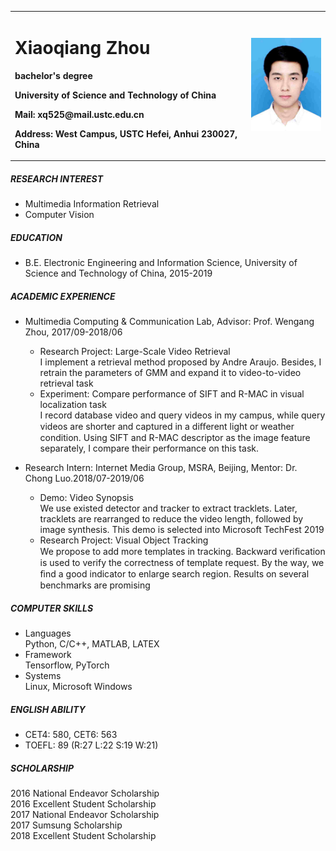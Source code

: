 <table border="0">
  <tr>
    <td width="75%">
      <h1>Xiaoqiang Zhou</h1>
      <p><b>bachelor's degree</b></p>
      <p><b>University of Science and Technology of China</b></p>
      <p><b>Mail: xq525@mail.ustc.edu.cn</b></p>
      <p><b>Address: West Campus, USTC Hefei, Anhui 230027, China</b></p>
    </td>
    <td width="75%">
      <img src="/大学.jpg" width="100%">
    </td>
  </tr>
</table>

##### RESEARCH INTEREST
- Multimedia Information Retrieval
- Computer Vision 

##### EDUCATION
- B.E. Electronic Engineering and Information Science, University of Science and Technology of China, 2015-2019 

##### ACADEMIC EXPERIENCE

- Multimedia Computing & Communication Lab, Advisor: Prof. Wengang Zhou, 2017/09-2018/06
   - Research Project: Large-Scale Video Retrieval  
     I implement a retrieval method proposed by Andre Araujo. Besides, I retrain the parameters of GMM and expand it to video-to-video retrieval task
   - Experiment: Compare performance of SIFT and R-MAC in visual localization task  
     I record database video and query videos in my campus, while query videos are shorter and captured in a diﬀerent light or weather condition. Using SIFT and R-MAC descriptor as the image feature separately, I compare their performance on this task. 

- Research Intern: Internet Media Group, MSRA, Beijing, Mentor: Dr. Chong Luo.2018/07-2019/06
   - Demo: Video Synopsis  
     We use existed detector and tracker to extract tracklets. Later, tracklets are rearranged to reduce the video length, followed by image synthesis. This demo is selected into Microsoft TechFest 2019
   - Research Project: Visual Object Tracking  
     We propose to add more templates in tracking. Backward veriﬁcation is used to verify the correctness of template request. By the way, we ﬁnd a good indicator to enlarge search region. Results on several benchmarks are promising 

##### COMPUTER SKILLS
- Languages  
  Python, C/C++, MATLAB, LATEX
- Framework  
  Tensorflow, PyTorch
- Systems  
  Linux, Microsoft Windows

##### ENGLISH ABILITY
- CET4: 580, CET6: 563
- TOEFL: 89 (R:27 L:22 S:19 W:21)

##### SCHOLARSHIP
2016 National Endeavor Scholarship  
2016 Excellent Student Scholarship  
2017 National Endeavor Scholarship  
2017 Sumsung Scholarship  
2018 Excellent Student Scholarship  
